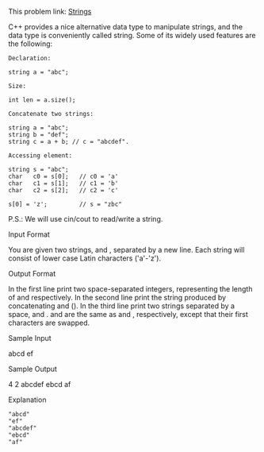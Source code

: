 This problem link: [Strings](https://www.hackerrank.com/challenges/c-tutorial-strings/problem)


C++ provides a nice alternative data type to manipulate strings, and the data type is conveniently called string. Some of its widely used features are the following:

    Declaration:

    string a = "abc";

    Size:

    int len = a.size();

    Concatenate two strings:

    string a = "abc";
    string b = "def";
    string c = a + b; // c = "abcdef".

    Accessing element:

    string s = "abc";
    char   c0 = s[0];   // c0 = 'a'
    char   c1 = s[1];   // c1 = 'b'
    char   c2 = s[2];   // c2 = 'c'

    s[0] = 'z';         // s = "zbc"

P.S.: We will use cin/cout to read/write a string.

Input Format

You are given two strings, and , separated by a new line. Each string will consist of lower case Latin characters ('a'-'z').

Output Format

In the first line print two space-separated integers, representing the length of and respectively.
In the second line print the string produced by concatenating and ().
In the third line print two strings separated by a space, and . and are the same as and , respectively, except that their first characters are swapped.

Sample Input

abcd
ef

Sample Output

4 2
abcdef
ebcd af

Explanation

    "abcd"
    "ef"
    "abcdef"
    "ebcd"
    "af"
